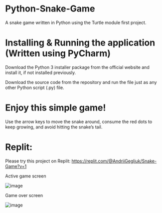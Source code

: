 # Python-Snake-Game
A snake game written in Python using the Turtle module first project.

# Installing & Running the application (Written using PyCharm)

Download the Python 3 installer package from the official website and install it, if not installed previously.

Download the source code from the repository and run the file just as any other Python script (.py) file.

# Enjoy this simple game!

Use the arrow keys to move the snake around, consume the red dots to keep growing, and avoid hitting the snake’s tail.

# Replit: 

Please try this project on Replit: https://replit.com/@AndriiGegliuk/Snake-Game?v=1

Active game screen

![image](https://user-images.githubusercontent.com/120349975/206982833-c4217228-107e-41ea-886f-56f0f534c0e3.png)

Game over screen

![image](https://user-images.githubusercontent.com/120349975/206983577-ee423a2a-de0b-4a79-bad3-1fe1c2e8adce.png)


